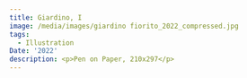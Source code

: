 ```yaml
---
title: Giardino, I
image: /media/images/giardino fiorito_2022_compressed.jpg
tags:
  - Illustration
Date: '2022'
description: <p>Pen on Paper, 210x297</p>
---
```

